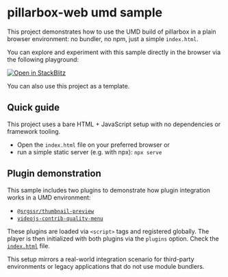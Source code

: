 # pillarbox-web umd sample

This project demonstrates how to use the UMD build of pillarbox in a plain browser environment:
no bundler, no npm, just a simple `index.html`.

You can explore and experiment with this sample directly in the browser via the following
playground:

[![Open in StackBlitz](https://developer.stackblitz.com/img/open_in_stackblitz.svg)][stackblitz]

You can also use this project as a template.

## Quick guide

This project uses a bare HTML + JavaScript setup with no dependencies or framework tooling.

- Open the `index.html` file on your preferred browser or
- run a simple static server (e.g. with npx): `npx serve`

## Plugin demonstration

This sample includes two plugins to demonstrate how plugin integration works in a UMD environment:

* [`@srgssr/thumbnail-preview`](https://www.npmjs.com/package/@srgssr/thumbnail-preview)
* [`videojs-contrib-quality-menu`](https://www.npmjs.com/package/videojs-contrib-quality-menu)

These plugins are loaded via `<script>` tags and registered globally. The player is then initialized
with both plugins via the `plugins` option. Check the [`index.html`](index.html) file.

This setup mirrors a real-world integration scenario for third-party environments or legacy
applications that do not use module bundlers.

[stackblitz]: https://stackblitz.com/github/srgssr/pillarbox-web-demo/tree/main/samples/umd
